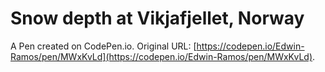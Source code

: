 # Snow depth at Vikjafjellet, Norway

A Pen created on CodePen.io. Original URL: [https://codepen.io/Edwin-Ramos/pen/MWxKvLd](https://codepen.io/Edwin-Ramos/pen/MWxKvLd).

